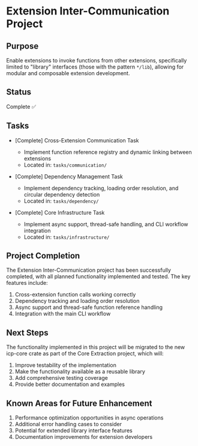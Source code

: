 # Extension Inter-Communication Project

## Purpose

Enable extensions to invoke functions from other extensions, specifically limited to "library" interfaces (those with the pattern `*/lib`), allowing for modular and composable extension development.

## Status

Complete ✅

## Tasks

- [Complete] Cross-Extension Communication Task

  - Implement function reference registry and dynamic linking between extensions
  - Located in: `tasks/communication/`

- [Complete] Dependency Management Task

  - Implement dependency tracking, loading order resolution, and circular dependency detection
  - Located in: `tasks/dependency/`

- [Complete] Core Infrastructure Task
  - Implement async support, thread-safe handling, and CLI workflow integration
  - Located in: `tasks/infrastructure/`

## Project Completion

The Extension Inter-Communication project has been successfully completed, with all planned functionality implemented and tested. The key features include:

1. Cross-extension function calls working correctly
2. Dependency tracking and loading order resolution
3. Async support and thread-safe function reference handling
4. Integration with the main CLI workflow

## Next Steps

The functionality implemented in this project will be migrated to the new icp-core crate as part of the Core Extraction project, which will:

1. Improve testability of the implementation
2. Make the functionality available as a reusable library
3. Add comprehensive testing coverage
4. Provide better documentation and examples

## Known Areas for Future Enhancement

1. Performance optimization opportunities in async operations
2. Additional error handling cases to consider
3. Potential for extended library interface features
4. Documentation improvements for extension developers
